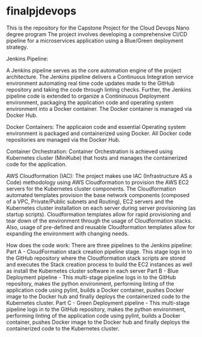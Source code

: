# finalpjdevops
This is the repository for the Capstone  Project for the Cloud Devops Nano degree program 
The  project involves developing a comprehensive CI/CD pipeline for a microservices application using a Blue/Green deployment strategy.

Jenkins Pipeline:

A Jenkins pipeline serves as the core automation engine of the project architecture.
The Jenkins pipeline delivers a Continuous Integration service environment automating real time code updates made to the GitHub repository and taking the code through linting checks. 
Further, the Jenkins pipeline code is extended to organize a Contininuous Deployment environment, packaging the application code and operating system environment into a Docker container. The Docker container is managed via Docker Hub.

Docker Containers:
The applicaion code and essential Operating system environment is packaged and containerized using Docker. All Docker code repositories are managed via the Docker Hub.

Container Orchestration:
Container Orchestration is achieved using Kubernetes cluster (MiniKube) that hosts and manages the containerized code for the application. 

AWS Cloudformation (IAC):
The project makes use IAC (Infrastructure AS a Code) methodology using AWS Cloudformation to provision the AWS EC2 servers for the Kubernetes cluster components.
The Cloudformation automated templates provision the base network components (composed of a VPC, Private/Public subnets and Routing), EC2 servers and the Kubernetes cluster installation on each server during server provisioning (as startup scripts). 
Cloudformation templates allow for rapid provisioning and tear down of the environment through the usage of Cloudformation stacks. Also, usage of pre-defined and reusable Cloudformation templates allow for expanding the environment with changing needs.  

How does the code work:
There are three pipelines to the Jenkins pipeline:
Part A - CloudFormation stack creation pipeline stage. This stage logs in to the GitHub repository where the Cloudformation stack scripts are stored and executes the Stack creation process to build the EC2 instances as well as install the Kubernetes cluster software in each server
Part B - Blue Deployment pipeline - This multi-stage pipeline logs in to the GitHub repository, makes the python environment, performing linting of the application code using pylint, builds a Docker container, pushes Docker image to the Docker hub and finally deploys the containerized code to the Kubernetes cluster.
Part C - Green Deployment pipeline - This multi-stage pipeline logs in to the GitHub repository, makes the python environment, performing linting of the application code using pylint, builds a Docker container, pushes Docker image to the Docker hub and finally deploys the containerized code to the Kubernetes cluster.
